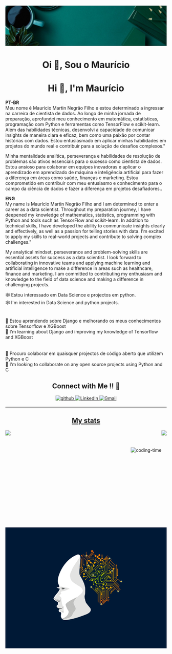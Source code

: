 <head>

![Capa](https://github.com/mauzario/mauzario/blob/main/media/Capa.jpg)

</head>

<h1 align="center">Oi 👋, Sou o Maurício</h1>
<h1 align="center">Hi 👋, I'm Maurício</h1>

<p align="center">

</p>

<!-- <img src="https://media.giphy.com/media/26tn33aiTi1jkl6H6/giphy.gif" align="left">
 -->

<!--<p>I am an aspiring full stack developer from Mar Baselios College of Engineering and Technology current;y pursuing the third year of Computer Science Engineering. I have experience working with Java, Python, and Machine Learning.</p>-->

<p>
<strong>PT-BR</strong><br>
 Meu nome é Maurício Martin Negrão Filho e estou determinado a ingressar na carreira de cientista de dados. Ao longo de minha jornada de preparação, aprofundei meu conhecimento em matemática, estatísticas, programação com Python e ferramentas como TensorFlow e scikit-learn. Além das habilidades técnicas, desenvolvi a capacidade de comunicar insights de maneira clara e eficaz, bem como uma paixão por contar histórias com dados. Estou entusiasmado em aplicar minhas habilidades em projetos do mundo real e contribuir para a solução de desafios complexos."

Minha mentalidade analítica, perseverança e habilidades de resolução de problemas são ativos essenciais para o sucesso como cientista de dados. Estou ansioso para colaborar em equipes inovadoras e aplicar o aprendizado em aprendizado de máquina e inteligência artificial para fazer a diferença em áreas como saúde, finanças e marketing. Estou comprometido em contribuir com meu entusiasmo e conhecimento para o campo da ciência de dados e fazer a diferença em projetos desafiadores..
 
<strong>ENG</strong><br>
 My name is Maurício Martin Negrão Filho and I am determined to enter a career as a data scientist. Throughout my preparation journey, I have deepened my knowledge of mathematics, statistics, programming with Python and tools such as TensorFlow and scikit-learn. In addition to technical skills, I have developed the ability to communicate insights clearly and effectively, as well as a passion for telling stories with data. I'm excited to apply my skills to real-world projects and contribute to solving complex challenges."

My analytical mindset, perseverance and problem-solving skills are essential assets for success as a data scientist. I look forward to collaborating in innovative teams and applying machine learning and artificial intelligence to make a difference in areas such as healthcare, finance and marketing. I am committed to contributing my enthusiasm and knowledge to the field of data science and making a difference in challenging projects.


 </p>

🕸️ Estou interessado em Data Science e projectos em python.<br>
🕸️ I'm interested in Data Science and python projects.<br>
<br><br>
📖 Estou aprendendo sobre Django e melhorando os meus conhecimentos sobre Tensorflow e XGBoost<br>
📖 I'm learning about Django and improving my knowledge of Tensorflow and XGBoost<br>
<br><br>
🤝 Procuro colaborar em quaisquer projectos de código aberto que utilizem Python e C<br>
🤝 I'm looking to collaborate on any open source projects using Python and C<br>

<h2 align="center">Connect with Me !! 🤝</h2> 

<p align="center">
<a href="https://github.com/mauzario/" target="_blank">
<img src=https://img.shields.io/badge/github-%2324292e.svg?&style=for-the-badge&logo=github&logoColor=white alt=github style="margin-bottom: 5px;" />
</a>
<a href="https://www.linkedin.com/in/mauricio-martins-negrao-filho/" target="_blank">
<img alt="LinkedIn" src="https://img.shields.io/badge/linkedin%20-%230077B5.svg?&style=for-the-badge&logo=linkedin&logoColor=white"/>
<a href="mailto:mauricionegraofilho@gmail.com">
<img alt="Gmail" src="https://img.shields.io/badge/Gmail-D14836?style=for-the-badge&logo=gmail&logoColor=white" />
</p> 

----


<h2 align="center">My stats</h2> 

<div>
  
  <img  height="160em" src="https://github-readme-stats.vercel.app/api?username=mauzario&show_icons=true&theme=great-gatsby&include_all_commits=true&count_private=true"/>
  <img align="right" height="160em" src="https://github-readme-stats.vercel.app/api/top-langs/?username=mauzario&layout=compact&langs_count=16&theme=great-gatsby"/>
</div>

<br>
<div  align="center"> 
  <div style="display: inline_block"><br>
    <img align="right" height="250" alt="coding-time" src="code.gif">
    
<br>

<div class="container">
  <div class="bloco1">
    <p>
    <img src="https://github.com/mauzario/mauzario/blob/main/media/ELECTRONIC%20BRAIN.gif" alt="GIF do Cérebro" align="left" >
          </p>  
  </div>
  <div class="bloco2">
    <p> </p>
  </div>
</div>
